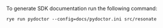 To generate SDK documentation run the following command:

```
rye run pydoctor --config=docs/pydoctor.ini src/resonate
```
